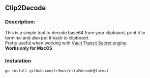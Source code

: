 ## Clip2Decode

### Description:
This is a simple tool to decode base64 from your clipboard, print it to terminal and also put it back to clipboard.  
Pretty useful when working with [Vault Transit Secret engine](https://www.vaultproject.io/docs/secrets/transit).  
**Works only for MacOS**

### Instalation
```
go install github.com/tr3mor/clip2decode@latest
```